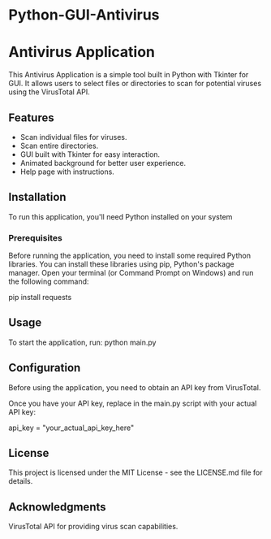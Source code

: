 # Python-GUI-Antivirus
# Antivirus Application

This Antivirus Application is a simple tool built in Python with Tkinter for GUI. It allows users to select files or directories to scan for potential viruses using the VirusTotal API.

## Features

- Scan individual files for viruses.
- Scan entire directories.
- GUI built with Tkinter for easy interaction.
- Animated background for better user experience.
- Help page with instructions.

## Installation
  
To run this application, you'll need Python installed on your system

### Prerequisites
Before running the application, you need to install some required Python libraries. You can install these libraries using pip, Python's package manager. Open your terminal (or Command Prompt on Windows) and run the following command:

pip install requests

## Usage

To start the application, run:
python main.py

## Configuration

Before using the application, you need to obtain an API key from VirusTotal.

Once you have your API key, replace <Your API KEY> in the main.py script with your actual API key:

api_key = "your_actual_api_key_here"

## License
This project is licensed under the MIT License - see the LICENSE.md file for details.

## Acknowledgments
VirusTotal API for providing virus scan capabilities.




